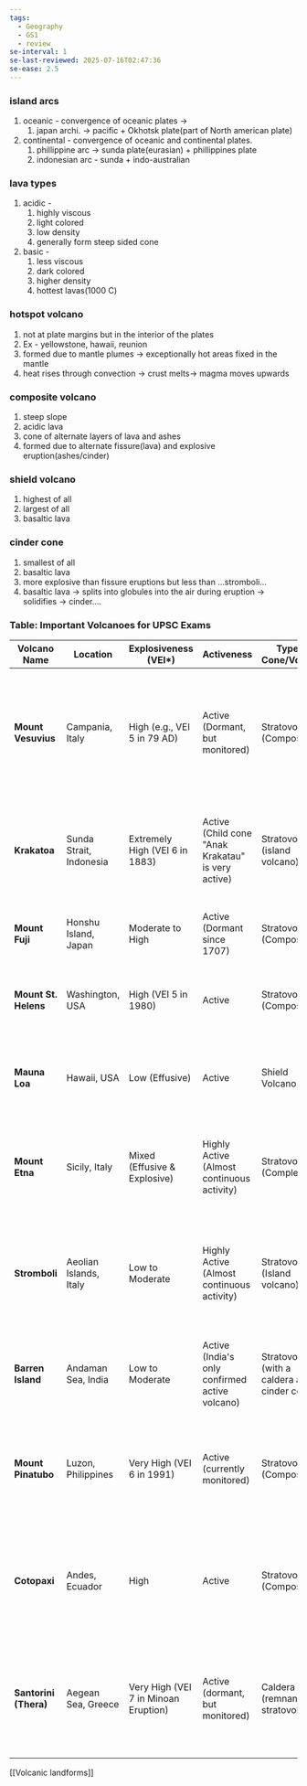 ```yaml
---
tags:
  - Geography
  - GS1
  - review
se-interval: 1
se-last-reviewed: 2025-07-16T02:47:36
se-ease: 2.5
---
```

### island arcs
1. oceanic - convergence of oceanic plates -> 
	1. japan archi. -> pacific + Okhotsk plate(part of North american plate)
2. continental - convergence of oceanic and continental plates.
	1. phillippine arc -> sunda plate(eurasian) + phillippines plate
	2. indonesian arc - sunda + indo-australian
### lava types
1. acidic -
	1. highly viscous
	2. light colored
	3. low density
	4. generally form steep sided cone
2. basic - 
	1. less viscous
	2. dark colored
	3. higher density
	4. hottest lavas(1000 C)
### hotspot volcano
1. not at plate margins but in the interior of the plates
2. Ex - yellowstone, hawaii, reunion
3. formed due to mantle plumes -> exceptionally hot areas fixed in the mantle
4. heat rises through convection -> crust melts-> magma moves upwards
### composite volcano
1. steep slope
2. acidic lava
3. cone of alternate layers of lava and ashes
4. formed due to alternate fissure(lava) and explosive eruption(ashes/cinder)
### shield volcano
1. highest of all
2. largest of all
3. basaltic lava

### cinder cone
1. smallest of all
2. basaltic lava
3. more explosive than fissure eruptions but less than ...stromboli...
4. basaltic lava -> splits into globules into the air during eruption -> solidifies -> cinder....

### **Table: Important Volcanoes for UPSC Exams**

| Volcano Name          | Location                | Explosiveness (VEI*)                 | Activeness                                         | Type of Cone/Volcano                           | Key Facts / Significance                                                                                              |
| --------------------- | ----------------------- | ------------------------------------ | -------------------------------------------------- | ---------------------------------------------- | --------------------------------------------------------------------------------------------------------------------- |
| **Mount Vesuvius**    | Campania, Italy         | High (e.g., VEI 5 in 79 AD)          | Active (Dormant, but monitored)                    | Stratovolcano (Composite)                      | Famously destroyed Pompeii and Herculaneum in 79 AD. Considered one of the most dangerous due to proximity to Naples. |
| **Krakatoa**          | Sunda Strait, Indonesia | Extremely High (VEI 6 in 1883)       | Active (Child cone "Anak Krakatau" is very active) | Stratovolcano (island volcano)                 | Catastrophic 1883 eruption, one of the loudest sounds ever heard, caused global tsunamis and climate cooling.         |
| **Mount Fuji**        | Honshu Island, Japan    | Moderate to High                     | Active (Dormant since 1707)                        | Stratovolcano (Composite)                      | Japan's highest peak, iconic symbol. Last erupted in 1707.                                                            |
| **Mount St. Helens**  | Washington, USA         | High (VEI 5 in 1980)                 | Active                                             | Stratovolcano (Composite)                      | Major eruption in 1980, known for its lateral blast and debris avalanche.                                             |
| **Mauna Loa**         | Hawaii, USA             | Low (Effusive)                       | Active                                             | Shield Volcano                                 | World's largest active volcano by volume. Characterized by gentle, effusive lava flows.                               |
| **Mount Etna**        | Sicily, Italy           | Mixed (Effusive & Explosive)         | Highly Active (Almost continuous activity)         | Stratovolcano (Complex)                        | Europe's most active volcano. Exhibits varied eruptive styles, from gentle lava flows to explosive eruptions.         |
| **Stromboli**         | Aeolian Islands, Italy  | Low to Moderate                      | Highly Active (Almost continuous activity)         | Stratovolcano (Island volcano)                 | Known as the "Lighthouse of the Mediterranean" due to frequent, mild, incandescent eruptions (Strombolian activity).  |
| **Barren Island**     | Andaman Sea, India      | Low to Moderate                      | Active (India's only confirmed active volcano)     | Stratovolcano (with a caldera and cinder cone) | Part of the Indian subcontinent, located on an oceanic crust. Recent minor activity.                                  |
| **Mount Pinatubo**    | Luzon, Philippines      | Very High (VEI 6 in 1991)            | Active (currently monitored)                       | Stratovolcano (Composite)                      | 1991 eruption was the second-largest terrestrial eruption of the 20th century, caused significant global cooling.     |
| **Cotopaxi**          | Andes, Ecuador          | High                                 | Active                                             | Stratovolcano (Composite)                      | One of the world's highest active volcanoes. Known for potential for large lahars (mudflows) from melting glaciers.   |
| **Santorini (Thera)** | Aegean Sea, Greece      | Very High (VEI 7 in Minoan Eruption) | Active (dormant, but monitored)                    | Caldera (remnant of a stratovolcano)           | Site of the massive Minoan eruption (around 1600 BCE), which significantly impacted the Minoan civilization.          |
[[Volcanic landforms]]